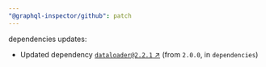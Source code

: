```yaml
---
"@graphql-inspector/github": patch
---
```

dependencies updates:
  - Updated dependency [`dataloader@2.2.1` ↗︎](https://www.npmjs.com/package/dataloader/v/2.2.1) (from `2.0.0`, in `dependencies`)
